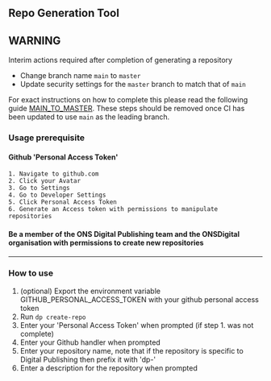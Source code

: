 ## Repo Generation Tool

## WARNING

Interim actions required after completion of generating a repository
- Change branch name `main` to `master`
- Update security settings for the `master` branch to match that of `main`

For exact instructions on how to complete this please read the following guide [MAIN_TO_MASTER](MAIN_TO_MASTER_GUIDE.md). 
These steps should be removed once CI has been updated to use `main` as the leading branch.

### Usage prerequisite 

#### Github 'Personal Access Token'
    1. Navigate to github.com
    2. Click your Avatar
    3. Go to Settings
    4. Go to Developer Settings
    5. Click Personal Access Token
    6. Generate an Access token with permissions to manipulate repositories
    
#### Be a member of the ONS Digital Publishing team and the ONSDigital organisation with permissions to create new repositories
___
### How to use
1. (optional) Export the environment variable GITHUB_PERSONAL_ACCESS_TOKEN with your github personal access token
2. Run `dp create-repo`
3. Enter your 'Personal Access Token' when prompted (if step 1. was not complete)
4. Enter your Github handler when prompted
5. Enter your repository name, note that if the repository is specific to Digital Publishing then prefix it with 'dp-'
6. Enter a description for the repository when prompted